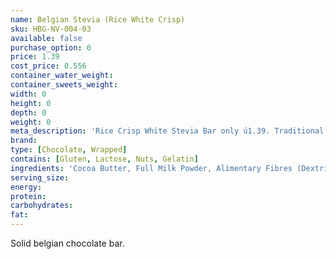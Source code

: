 ```yaml
---
name: Belgian Stevia (Rice White Crisp)
sku: HBG-NV-004-03
available: false
purchase_option: 0
price: 1.39
cost_price: 0.556
container_water_weight: 
container_sweets_weight: 
width: 0
height: 0
depth: 0
weight: 0
meta_description: 'Rice Crisp White Stevia Bar only ú1.39. Traditional sweets and more at Humbugs Confectionery Store. Specialists in satisfying your sweet tooth!'
brand: 
type: [Chocolate, Wrapped]
contains: [Gluten, Lactose, Nuts, Gelatin]
ingredients: 'Cocoa Butter, Full Milk Powder, Alimentary Fibres (Dextrin, Inulin, Oligofructose), Whey Powder, Sweeteners (Erythritol, Steviol Glycosides), Skimmed Milk Powder, Rice Crisp (4%) (Rice Flour, Wheat Malt, Wheat Gluten, Salt), Emulsifier: Soy Lecithin, Natural Flavours, Cocoa Solids: Minimum 44%, Milk Solids: Minimum 40%.'
serving_size: 
energy: 
protein: 
carbohydrates: 
fat: 
---
```

Solid belgian chocolate bar. 